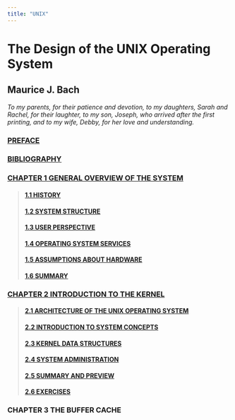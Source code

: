 ```yaml
---
title: "UNIX"
---
```


# The Design of the UNIX Operating System

## Maurice J. Bach

*To my parents, for their patience and devotion, to my daughters, Sarah and Rachel, for their laughter, to my son, Joseph, who arrived after the first printing, and to my wife, Debby, for her love and understanding.*

### [PREFACE](preface/)

### [BIBLIOGRAPHY](bibliography/)

### [CHAPTER 1 GENERAL OVERVIEW OF THE SYSTEM](01/)

> #### [1.1 HISTORY](01/01/)
> #### [1.2 SYSTEM STRUCTURE](01/02/)
> #### [1.3 USER PERSPECTIVE](01/03/)
> #### [1.4 OPERATING SYSTEM SERVICES](01/04/)
> #### [1.5 ASSUMPTIONS ABOUT HARDWARE](01/05/)
> #### [1.6 SUMMARY](01/06)

### [CHAPTER 2 INTRODUCTION TO THE KERNEL](02/)

> #### [2.1 ARCHITECTURE OF THE UNIX OPERATING SYSTEM](02/01/)
> #### [2.2 INTRODUCTION TO SYSTEM CONCEPTS](02/02/)
> #### [2.3 KERNEL DATA STRUCTURES](02/03/)
> #### [2.4 SYSTEM ADMINISTRATION](02/04/)
> #### [2.5 SUMMARY AND PREVIEW](02/05/)
> #### [2.6 EXERCISES](02/06/)

### CHAPTER 3 THE BUFFER CACHE
